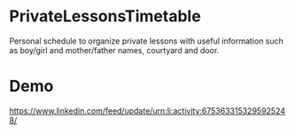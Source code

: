 # PrivateLessonsTimetable
Personal schedule to organize private lessons with useful information such as boy/girl and mother/father names, courtyard and door.

# Demo
https://www.linkedin.com/feed/update/urn:li:activity:6753633153295925248/